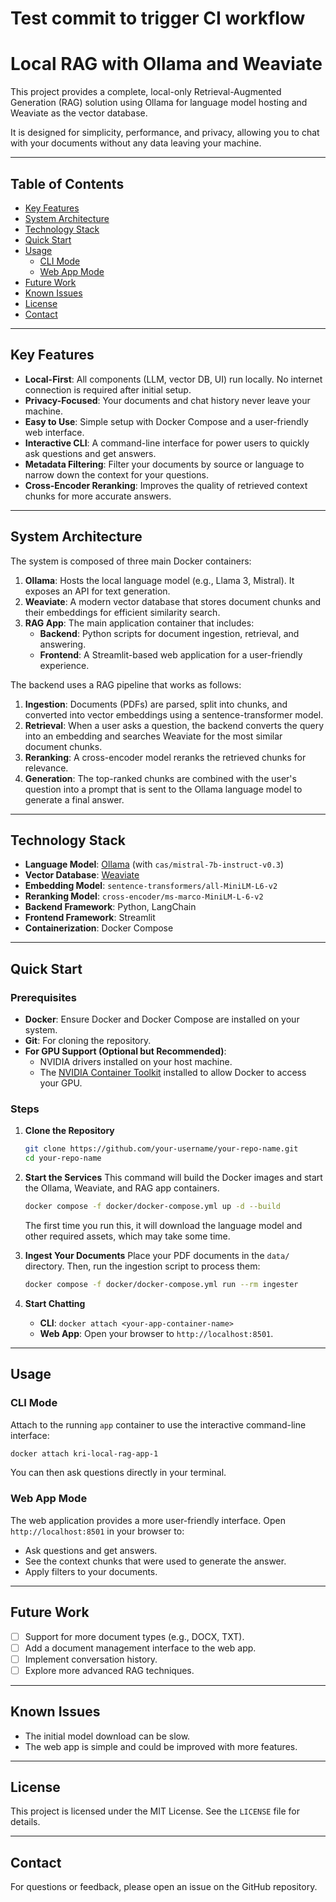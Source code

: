 # Test commit to trigger CI workflow

# Local RAG with Ollama and Weaviate

This project provides a complete, local-only Retrieval-Augmented Generation (RAG) solution using Ollama for language model hosting and Weaviate as the vector database.

It is designed for simplicity, performance, and privacy, allowing you to chat with your documents without any data leaving your machine.

---

## Table of Contents

- [Key Features](#key-features)
- [System Architecture](#system-architecture)
- [Technology Stack](#technology-stack)
- [Quick Start](#quick-start)
- [Usage](#usage)
  - [CLI Mode](#cli-mode)
  - [Web App Mode](#web-app-mode)
- [Future Work](#future-work)
- [Known Issues](#known-issues)
- [License](#license)
- [Contact](#contact)

---

## Key Features

- **Local-First**: All components (LLM, vector DB, UI) run locally. No internet connection is required after initial setup.
- **Privacy-Focused**: Your documents and chat history never leave your machine.
- **Easy to Use**: Simple setup with Docker Compose and a user-friendly web interface.
- **Interactive CLI**: A command-line interface for power users to quickly ask questions and get answers.
- **Metadata Filtering**: Filter your documents by source or language to narrow down the context for your questions.
- **Cross-Encoder Reranking**: Improves the quality of retrieved context chunks for more accurate answers.

---

## System Architecture

The system is composed of three main Docker containers:

1.  **Ollama**: Hosts the local language model (e.g., Llama 3, Mistral). It exposes an API for text generation.
2.  **Weaviate**: A modern vector database that stores document chunks and their embeddings for efficient similarity search.
3.  **RAG App**: The main application container that includes:
    - **Backend**: Python scripts for document ingestion, retrieval, and answering.
    - **Frontend**: A Streamlit-based web application for a user-friendly experience.

The backend uses a RAG pipeline that works as follows:

1.  **Ingestion**: Documents (PDFs) are parsed, split into chunks, and converted into vector embeddings using a sentence-transformer model.
2.  **Retrieval**: When a user asks a question, the backend converts the query into an embedding and searches Weaviate for the most similar document chunks.
3.  **Reranking**: A cross-encoder model reranks the retrieved chunks for relevance.
4.  **Generation**: The top-ranked chunks are combined with the user's question into a prompt that is sent to the Ollama language model to generate a final answer.

---

## Technology Stack

- **Language Model**: [Ollama](https://ollama.ai/) (with `cas/mistral-7b-instruct-v0.3`)
- **Vector Database**: [Weaviate](https://weaviate.io/)
- **Embedding Model**: `sentence-transformers/all-MiniLM-L6-v2`
- **Reranking Model**: `cross-encoder/ms-marco-MiniLM-L-6-v2`
- **Backend Framework**: Python, LangChain
- **Frontend Framework**: Streamlit
- **Containerization**: Docker Compose

---

## Quick Start

### Prerequisites

- **Docker**: Ensure Docker and Docker Compose are installed on your system.
- **Git**: For cloning the repository.
- **For GPU Support (Optional but Recommended)**:
  - NVIDIA drivers installed on your host machine.
  - The [NVIDIA Container Toolkit](https://docs.nvidia.com/datacenter/cloud-native/container-toolkit/latest/install-guide.html) installed to allow Docker to access your GPU.

### Steps

1.  **Clone the Repository**
    ```bash
    git clone https://github.com/your-username/your-repo-name.git
    cd your-repo-name
    ```

2.  **Start the Services**
    This command will build the Docker images and start the Ollama, Weaviate, and RAG app containers.
    ```bash
    docker compose -f docker/docker-compose.yml up -d --build
    ```
    The first time you run this, it will download the language model and other required assets, which may take some time.

3.  **Ingest Your Documents**
    Place your PDF documents in the `data/` directory. Then, run the ingestion script to process them:
    ```bash
    docker compose -f docker/docker-compose.yml run --rm ingester
    ```

4.  **Start Chatting**
    - **CLI**: `docker attach <your-app-container-name>`
    - **Web App**: Open your browser to `http://localhost:8501`.

---

## Usage

### CLI Mode

Attach to the running `app` container to use the interactive command-line interface:

```bash
docker attach kri-local-rag-app-1
```

You can then ask questions directly in your terminal.

### Web App Mode

The web application provides a more user-friendly interface. Open `http://localhost:8501` in your browser to:

- Ask questions and get answers.
- See the context chunks that were used to generate the answer.
- Apply filters to your documents.

---

## Future Work

- [ ] Support for more document types (e.g., DOCX, TXT).
- [ ] Add a document management interface to the web app.
- [ ] Implement conversation history.
- [ ] Explore more advanced RAG techniques.

---

## Known Issues

- The initial model download can be slow.
- The web app is simple and could be improved with more features.

---

## License

This project is licensed under the MIT License. See the `LICENSE` file for details.

---

## Contact

For questions or feedback, please open an issue on the GitHub repository.
